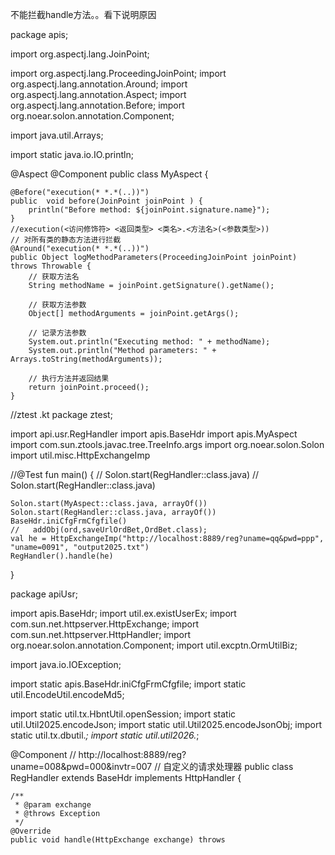 
不能拦截handle方法。。看下说明原因


package apis;

import org.aspectj.lang.JoinPoint;

import org.aspectj.lang.ProceedingJoinPoint;
import org.aspectj.lang.annotation.Around;
import org.aspectj.lang.annotation.Aspect;
import org.aspectj.lang.annotation.Before;
import org.noear.solon.annotation.Component;

import java.util.Arrays;

import static java.io.IO.println;

@Aspect
@Component
public class MyAspect {

    @Before("execution(* *.*(..))")
    public  void before(JoinPoint joinPoint ) {
        println("Before method: ${joinPoint.signature.name}");
    }
    //execution(<访问修饰符> <返回类型> <类名>.<方法名>(<参数类型>))
    // 对所有类的静态方法进行拦截
    @Around("execution(* *.*(..))")
    public Object logMethodParameters(ProceedingJoinPoint joinPoint) throws Throwable {
        // 获取方法名
        String methodName = joinPoint.getSignature().getName();

        // 获取方法参数
        Object[] methodArguments = joinPoint.getArgs();

        // 记录方法参数
        System.out.println("Executing method: " + methodName);
        System.out.println("Method parameters: " + Arrays.toString(methodArguments));

        // 执行方法并返回结果
        return joinPoint.proceed();
    }




//ztest .kt
package ztest;

import api.usr.RegHandler
import apis.BaseHdr
import apis.MyAspect
import com.sun.ztools.javac.tree.TreeInfo.args
import org.noear.solon.Solon
import util.misc.HttpExchangeImp



//@Test
fun main() {
//  Solon.start(RegHandler::class.java)
//  Solon.start(RegHandler::class.java)

    Solon.start(MyAspect::class.java, arrayOf())
    Solon.start(RegHandler::class.java, arrayOf())
    BaseHdr.iniCfgFrmCfgfile()
    //   addObj(ord,saveUrlOrdBet,OrdBet.class);
    val he = HttpExchangeImp("http://localhost:8889/reg?uname=qq&pwd=ppp", "uname=0091", "output2025.txt")
    RegHandler().handle(he)

}




package apiUsr;

import apis.BaseHdr;
import util.ex.existUserEx;
import com.sun.net.httpserver.HttpExchange;
import com.sun.net.httpserver.HttpHandler;
import org.noear.solon.annotation.Component;
import util.excptn.OrmUtilBiz;

import java.io.IOException;


import static apis.BaseHdr.iniCfgFrmCfgfile;
import static util.EncodeUtil.encodeMd5;


import static util.tx.HbntUtil.openSession;
import static util.Util2025.encodeJson;
import static util.Util2025.encodeJsonObj;
import static util.tx.dbutil.*;
import static util.util2026.*;

@Component
//  http://localhost:8889/reg?uname=008&pwd=000&invtr=007
// 自定义的请求处理器
public class RegHandler extends BaseHdr implements HttpHandler {


    /**
     * @param exchange
     * @throws Exception
     */
    @Override
    public void handle(HttpExchange exchange) throws 